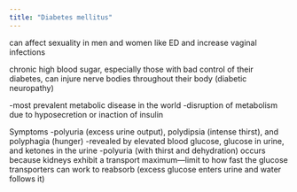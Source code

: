 ```yaml
---
title: "Diabetes mellitus"
---
```

can affect sexuality in men and women like ED and increase vaginal infections

chronic high blood sugar, especially those with bad control of their diabetes, can injure nerve bodies throughout their body (diabetic neuropathy)

-most prevalent metabolic disease in the world
-disruption of metabolism due to hyposecretion or inaction of insulin

Symptoms
-polyuria (excess urine output), polydipsia (intense thirst), and polyphagia (hunger)
-revealed by elevated blood glucose, glucose in urine, and ketones in the urine
-polyuria (with thirst and dehydration) occurs because kidneys exhibit a transport maximum&#8212;limit to how fast the glucose transporters can work to reabsorb (excess glucose enters urine and water follows it)

